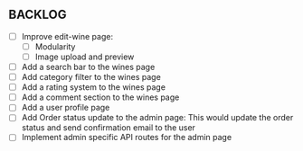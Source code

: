 ## BACKLOG

- [ ] Improve edit-wine page:
  - [ ] Modularity
  - [ ] Image upload and preview
- [ ] Add a search bar to the wines page
- [ ] Add category filter to the wines page
- [ ] Add a rating system to the wines page
- [ ] Add a comment section to the wines page
- [ ] Add a user profile page
- [ ] Add Order status update to the admin page: This would update the order status and send confirmation email to the user
- [ ] Implement admin specific API routes for the admin page
